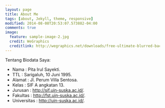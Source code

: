 ```yaml
---
layout: page
title: About Me
tags: [about, Jekyll, theme, responsive]
modified: 2014-08-08T20:53:07.573882-04:00
comments: true
image:
  feature: sample-image-2.jpg
  credit: WeGraphics
  creditlink: http://wegraphics.net/downloads/free-ultimate-blurred-background-pack/
---
```




Tentang Biodata Saya:

* Nama : Pita Irul Sayekti.
* TTL : Sarigaluh, 10 Juni 1995. 
* Alamat : Jl. Perum Villa Sentosa.
* Kelas : SIF A angkatan 13.
* Jurusan : http://sif.uin-suska.ac.id/.
* Fakultas : http://fst.uin-suska.ac.id/.
* Universitas : http://uin-suska.ac.id/.

